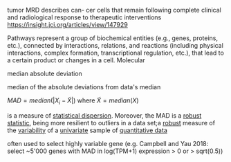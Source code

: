 tumor MRD describes can- cer cells that remain following complete clinical and radiological response to therapeutic interventions
https://insight.jci.org/articles/view/147929

Pathways represent a group of biochemical entities (e.g.,
genes, proteins, etc.), connected by interactions, relations, and reactions (including physical interactions, complex formation, transcriptional regulation, etc.), that lead to a certain product or changes in a cell. Molecular



median absolute deviation

median of the absolute deviations from data's median

$MAD=median(|X_i - \tilde{X}|)$ where $\tilde{X} = median(X)$

 is a measure of [statistical dispersion](https://en.wikipedia.org/wiki/Statistical_dispersion). Moreover, the MAD is a [robust statistic](https://en.wikipedia.org/wiki/Robust_statistic), being more resilient to outliers in a data set;a [robust](https://en.wikipedia.org/wiki/Robust_statistics) measure of the [variability](https://en.wikipedia.org/wiki/Statistical_dispersion) of a [univariate](https://en.wikipedia.org/wiki/Univariate) sample of [quantitative data](https://en.wikipedia.org/wiki/Quantitative_data)

often used to select highly variable gene (e.g. Campbell and Yau 2018:  select ~5'000 genes with MAD in log(TPM+1) expression > 0 or > sqrt(0.5))
